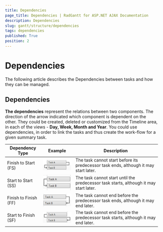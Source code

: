 ```yaml
---
title: Dependencies
page_title: Dependencies | RadGantt for ASP.NET AJAX Documentation
description: Dependencies
slug: gantt/structure/dependencies
tags: dependencies
published: True
position: 2
---
```


# Dependencies



The following article describes the Dependencies between tasks and how they can be managed.

## Dependencies

**The dependencies** represent the relations between two components. The direction of the arrow indicated which component is dependent on the other. They could be created, deleted or customized from the Timeline area, in each of the views - **Day, Week, Month and Year**. You could use dependencies, in order to link the tasks and thus create the work-flow for a given summary task.


|  **Dependency Type**  |  **Example**  |  **Description**  |
| ------ | ------ | ------ |
|Finish to Start (FS)|![gantt-structure-dependencies-fs](images/gantt-structure-dependencies-fs.png)|The task cannot start before its predecessor task ends, although it may start later.|
|Start to Start (SS)|![gantt-structure-dependencies-ss](images/gantt-structure-dependencies-ss.png)|The task cannot start until the predecessor task starts, although it may start later.|
|Finish to Finish (FF)|![gantt-structure-dependencies-ff](images/gantt-structure-dependencies-ff.png)|The task cannot end before the predecessor task ends, although it may end later.|
|Start to Finish (SF)|![gantt-structure-dependencies-sf](images/gantt-structure-dependencies-sf.png)|The task cannot end before the predecessor task starts, although it may end later.|
